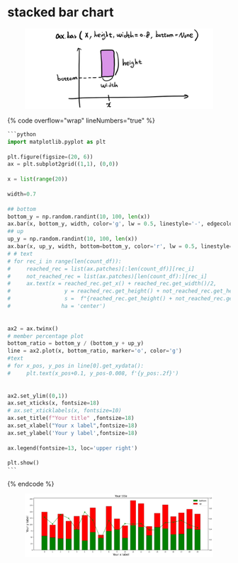 # stacked bar chart

&#x20;

<figure><img src="../.gitbook/assets/image (24).png" alt=""><figcaption></figcaption></figure>

{% code overflow="wrap" lineNumbers="true" %}
````python
```python
import matplotlib.pyplot as plt

plt.figure(figsize=(20, 6))
ax = plt.subplot2grid((1,1), (0,0))

x = list(range(20))

width=0.7

## bottom
bottom_y = np.random.randint(10, 100, len(x))
ax.bar(x, bottom_y, width, color='g', lw = 0.5, linestyle='-', edgecolor ='k', label='bottom')
## up
up_y = np.random.randint(10, 100, len(x))
ax.bar(x, up_y, width, bottom=bottom_y, color='r', lw = 0.5, linestyle='-', edgecolor ='k', label='up')
# # text
# for rec_i in range(len(count_df)):
#     reached_rec = list(ax.patches)[:len(count_df)][rec_i]
#     not_reached_rec = list(ax.patches)[len(count_df):][rec_i]
#     ax.text(x = reached_rec.get_x() + reached_rec.get_width()/2,
#                 y = reached_rec.get_height() + not_reached_rec.get_height() + 3000,
#                 s =  f"{reached_rec.get_height() + not_reached_rec.get_height():,}",
#                ha = 'center')


ax2 = ax.twinx()
# member percentage plot
bottom_ratio = bottom_y / (bottom_y + up_y)
line = ax2.plot(x, bottom_ratio, marker='o', color='g')
#text
# for x_pos, y_pos in line[0].get_xydata():
#     plt.text(x_pos+0.1, y_pos-0.008, f'{y_pos:.2f}')

    
ax2.set_ylim((0,1))
ax.set_xticks(x, fontsize=18)
# ax.set_xticklabels(x, fontsize=10)
ax.set_title(f"Your title" ,fontsize=18)
ax.set_xlabel("Your x label",fontsize=18)
ax.set_ylabel('Your y label',fontsize=18)

ax.legend(fontsize=13, loc='upper right')

plt.show()
```
````
{% endcode %}



<figure><img src="../.gitbook/assets/image (12).png" alt=""><figcaption></figcaption></figure>
